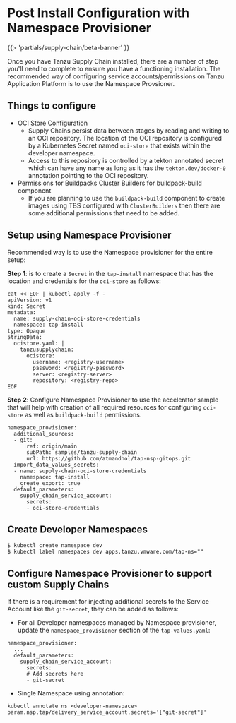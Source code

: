 # Post Install Configuration with Namespace Provisioner

{{> 'partials/supply-chain/beta-banner' }}

Once you have Tanzu Supply Chain installed, there are a number of step you'll need to complete to ensure 
you have a functioning installation. The recommended way of configuring service accounts/permissions on Tanzu Application Platform is to use the Namespace Provsioner.

## Things to configure

- OCI Store Configuration
  - Supply Chains persist data between stages by reading and writing to an OCI repository.  The location of the OCI repository is configured by a Kubernetes Secret named `oci-store` that exists within the developer namespace. 
  - Access to this repository is controlled by a tekton annotated secret which can have any name as long as it has the `tekton.dev/docker-0` annotation pointing to the OCI repository.
- Permissions for Buildpacks Cluster Builders for buildpack-build component
  - If you are planning to use the `buildpack-build` component to create images using TBS configured with `ClusterBuilders` then there are some additional permissions that need to be added.

## Setup using Namespace Provisioner
Recommended way is to use the Namespace provisioner for the entire setup:

**Step 1**: is to create a `Secret` in the `tap-install` namespace that has the location and credentials for the `oci-store` as follows:

```console
cat << EOF | kubectl apply -f -
apiVersion: v1
kind: Secret
metadata:
  name: supply-chain-oci-store-credentials
  namespace: tap-install
type: Opaque
stringData:
  ocistore.yaml: |
    tanzusupplychain:
      ocistore:
        username: <registry-username>
        password: <registry-password>
        server: <registry-server>
        repository: <registry-repo>
EOF
```

**Step 2**: Configure Namespace Provisioner to use the accelerator sample that will help with creation of all required resources for configuring `oci-store` as well as `buildpack-build` permissions.

```console
namespace_provisioner:
  additional_sources:
  - git:
      ref: origin/main
      subPath: samples/tanzu-supply-chain
      url: https://github.com/atmandhol/tap-nsp-gitops.git
  import_data_values_secrets:
  - name: supply-chain-oci-store-credentials
    namespace: tap-install
    create_export: true
  default_parameters:
    supply_chain_service_account:
      secrets:
      - oci-store-credentials
```

## Create Developer Namespaces

```console
$ kubectl create namespace dev
$ kubectl label namespaces dev apps.tanzu.vmware.com/tap-ns=""
```

## Configure Namespace Provisioner to support custom Supply Chains

If there is a requirement for injecting additional secrets to the Service Account like the `git-secret`, they can be added as follows:

- For all Developer namespaces managed by Namespace provisioner, update the `namespace_provisioner` section of the `tap-values.yaml`:

```console
namespace_provisioner:
  ...
  default_parameters:
    supply_chain_service_account:
      secrets:
      # Add secrets here
      - git-secret
```

- Single Namespace using annotation:

```console
kubectl annotate ns <developer-namespace> param.nsp.tap/delivery_service_account.secrets='["git-secret"]'
```

